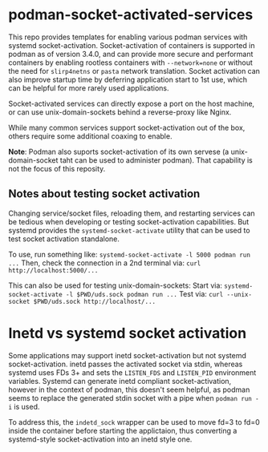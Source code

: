 # podman-socket-activated-services

This repo provides templates for enabling various podman services with systemd socket-activation.
Socket-activation of containers is supported in podman as of version 3.4.0, and can provide more secure and
performant containers by enabling rootless containers with `--network=none` or without the need
for `slirp4netns` or `pasta` network translation.  Socket activation can also improve startup
time by deferring application start to 1st use, which can be helpful for more rarely used
applications.

Socket-activated services can directly expose a port on the host machine, or can use
unix-domain-sockets behind a reverse-proxy like Nginx.

While many common services support socket-activation out of the box, others require some
additional coaxing to enable.

**Note**: Podman also suports socket-activation of its own servese (a unix-domain-socket taht can be used to
administer podman).  That capability is not the focus of this reposity.

## Notes about testing socket activation

Changing service/socket files, reloading them, and restarting services can be tedious when
developing or testing socket-activation capabilities.  But systemd provides the
`systemd-socket-activate` utility that can be used to test socket activation standalone.

To use, run something like: `systemd-socket-activate -l 5000 podman run ...`
Then, check the connection in a 2nd terminal via: `curl http://localhost:5000/...`

This can also be used for testing unix-domain-sockets:
Start via: `systemd-socket-activate -l $PWD/uds.sock podman run ...`
Test via: `curl --unix-socket $PWD/uds.sock http://localhost/...`

# Inetd vs systemd socket activation

Some applications may support inetd socket-activation but not systemd socket-activation.
inetd passes the activated socket via stdin, whereas systemd uses FDs 3+ and sets the
`LISTEN_FDS` and `LISTEN_PID` environment variables.  Systemd can generate inetd compliant
socket-activation, however in the context of podman, this doesn't seem helpful, as podman
seems to replace the generated stdin socket with a pipe when `podman run -i` is used.

To address this, the `indetd_sock` wrapper can be used to move fd=3 to fd=0 inside the
container before starting the applictaion, thus converting a systemd-style socket-activation
into an inetd style one.
